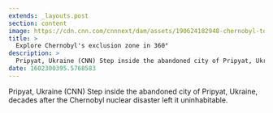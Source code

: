 ```yaml
--- 
extends: _layouts.post 
section: content 
image: https://cdn.cnn.com/cnnnext/dam/assets/190624182948-chernobyl-tourism-cropped-vr-super-tease.jpg 
title: > 
  Explore Chernobyl's exclusion zone in 360° 
description: > 
  Pripyat, Ukraine (CNN) Step inside the abandoned city of Pripyat, Ukraine, decades after the Chernobyl nuclear disaster left it uninhabitable. 
date: 1602300395.5768583 
--- 
```

Pripyat, Ukraine (CNN) Step inside the abandoned city of Pripyat, Ukraine, decades after the Chernobyl nuclear disaster left it uninhabitable.